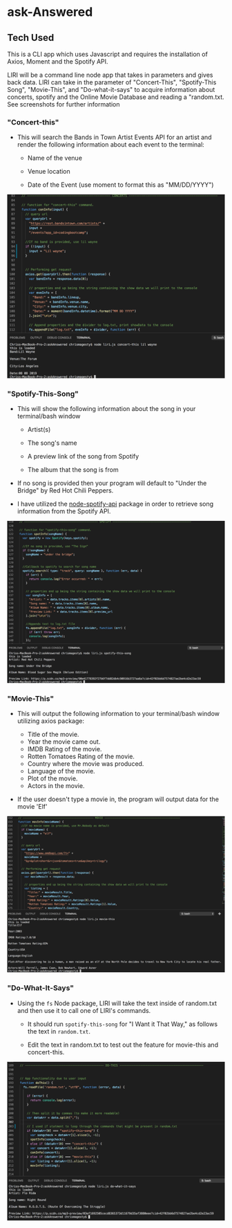 # ask-Answered



## Tech Used

This is a CLI app which uses Javascript and requires the installation of Axios, Moment and the Spotify API.

LIRI will be a command line node app that takes in parameters and gives back data. LIRI can take in the parameter of "Concert-This", "Spotify-This Song", "Movie-This", and "Do-what-it-says" to acquire information about concerts, spotify and the Online Movie Database and reading a "random.txt. See screenshots for further information


### "Concert-this"

   * This will search the Bands in Town Artist Events API for an artist and render the following information about each event to the terminal:

     * Name of the venue

     * Venue location

     * Date of the Event (use moment to format this as "MM/DD/YYYY")





![](Images/Concert-This.png)

### "Spotify-This-Song"

   * This will show the following information about the song in your terminal/bash window

     * Artist(s)

     * The song's name

     * A preview link of the song from Spotify

     * The album that the song is from

   * If no song is provided then your program will default to "Under the Bridge" by Red Hot Chili Peppers.

   * I have utilized the [node-spotify-api](https://www.npmjs.com/package/node-spotify-api) package in order to retrieve song information from the Spotify API.


![](Images/Spotify-This.png)

### "Movie-This"

   * This will output the following information to your terminal/bash window utilizing axios package:

    
       * Title of the movie.
       * Year the movie came out.
       * IMDB Rating of the movie.
       * Rotten Tomatoes Rating of the movie.
       * Country where the movie was produced.
       * Language of the movie.
       * Plot of the movie.
       * Actors in the movie.
    

   * If the user doesn't type a movie in, the program will output data for the movie 'Elf'


![](Images/Movie-This.png)


### "Do-What-It-Says"


   * Using the `fs` Node package, LIRI will take the text inside of random.txt and then use it to call one of LIRI's commands.

     * It should run `spotify-this-song` for "I Want it That Way," as follows the text in `random.txt`.

     * Edit the text in random.txt to test out the feature for movie-this and concert-this.
     

![](Images/Do-This.png)
